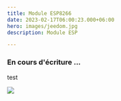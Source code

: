 ```yaml
---
title: Module ESP8266
date: 2023-02-17T06:00:23.000+06:00
hero: images/jeedom.jpg
description: Module ESP

---
```

### En cours d'écriture ...

test

![](/uploads/esp8266_1.png)
